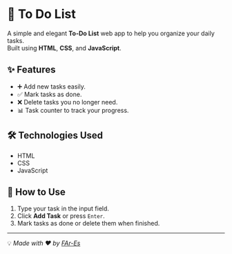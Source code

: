 # 📝 To Do List

A simple and elegant **To-Do List** web app to help you organize your daily tasks.  
Built using **HTML**, **CSS**, and **JavaScript**.

## ✨ Features
- ➕ Add new tasks easily.
- ✅ Mark tasks as done.
- ❌ Delete tasks you no longer need.
- 📊 Task counter to track your progress.


## 🛠️ Technologies Used
- HTML
- CSS
- JavaScript

## 📌 How to Use
1. Type your task in the input field.
2. Click **Add Task** or press `Enter`.
3. Mark tasks as done or delete them when finished.

---

💡 _Made with ❤️ by [FAr-Es](https://github.com/FAr-Es)_
